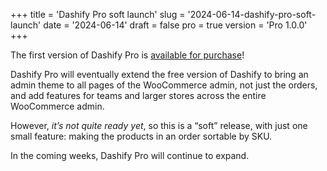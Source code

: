 +++
title = 'Dashify Pro soft launch'
slug = '2024-06-14-dashify-pro-soft-launch'
date = '2024-06-14'
draft = false
pro = true
version = 'Pro 1.0.0'
+++

The first version of Dashify Pro is [available for purchase](/#pricing)!

Dashify Pro will eventually extend the free version of Dashify to bring an admin theme to all pages of the WooCommerce admin, not just the orders, and add features for teams and larger stores across the entire WooCommerce admin.

However, *it’s not quite ready yet*, so this is a “soft” release, with just one small feature: making the products in an order sortable by SKU.

In the coming weeks, Dashify Pro will continue to expand.
